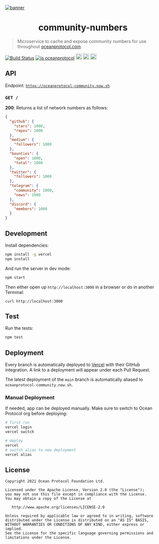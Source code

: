 [![banner](https://raw.githubusercontent.com/oceanprotocol/art/master/github/repo-banner%402x.png)](https://oceanprotocol.com)

<h1 align="center">community-numbers</h1>

> Microservice to cache and expose community numbers for use throughout [oceanprotocol.com](https://oceanprotocol.com).

[![Build Status](https://travis-ci.com/oceanprotocol/community-numbers.svg?branch=main)](https://travis-ci.com/oceanprotocol/community-numbers)
[![js oceanprotocol](https://img.shields.io/badge/js-oceanprotocol-7b1173.svg)](https://github.com/oceanprotocol/eslint-config-oceanprotocol)
<img src="http://forthebadge.com/images/badges/powered-by-electricity.svg" height="20"/>
<img src="http://forthebadge.com/images/badges/as-seen-on-tv.svg" height="20"/>
<img src="http://forthebadge.com/images/badges/uses-badges.svg" height="20"/>

## API

Endpoint: [`https://oceanprotocol-community.now.sh`](https://oceanprotocol-community.now.sh)

### `GET /`

**200**: Returns a list of network numbers as follows:

```json
{
  "github": {
    "stars": 1000,
    "repos": 1000
  },
  "medium": {
    "followers": 1000
  },
  "bounties": {
    "open": 1000,
    "total": 1000
  },
  "twitter": {
    "followers": 1000
  },
  "telegram": {
    "community": 1000,
    "news": 1000
  },
  "discord": {
    "members": 1000
  }
}
```

## Development

Install dependencies:

```bash
npm install -g vercel
npm install
```

And run the server in dev mode:

```bash
npm start
```

Then either open up `http://localhost:3000` in a browser or do in another Terminal:

```
curl http://localhost:3000
```

## Test

Run the tests:

```bash
npm test
```

## Deployment

Every branch is automatically deployed to [Vercel](https://vercel.com) with their GitHub integration. A link to a deployment will appear under each Pull Request.

The latest deployment of the `main` branch is automatically aliased to `oceanprotocol-community.now.sh`.

### Manual Deployment

If needed, app can be deployed manually. Make sure to switch to Ocean Protocol org before deploying:

```bash
# first run
vercel login
vercel switch

# deploy
vercel
# switch alias to new deployment
vercel alias
```

## License

```text
Copyright 2021 Ocean Protocol Foundation Ltd.

Licensed under the Apache License, Version 2.0 (the "License");
you may not use this file except in compliance with the License.
You may obtain a copy of the License at

   http://www.apache.org/licenses/LICENSE-2.0

Unless required by applicable law or agreed to in writing, software
distributed under the License is distributed on an "AS IS" BASIS,
WITHOUT WARRANTIES OR CONDITIONS OF ANY KIND, either express or implied.
See the License for the specific language governing permissions and
limitations under the License.
```
